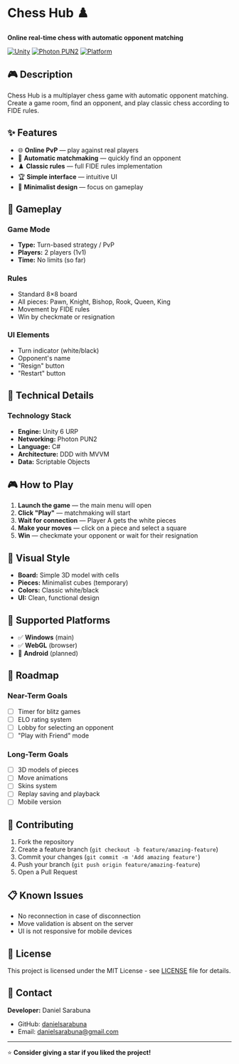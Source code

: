 # Chess Hub ♟️

**Online real-time chess with automatic opponent matching**

[![Unity](https://img.shields.io/badge/Unity-6black?style=flat-square&logo=unity)](https://unity.com/)
[![Photon PUN2](https://img.shields.io/badge/Photon-PUN2-blue?style=flat-square)](https://www.photonengine.com/pun)
[![Platform](https://img.shields.io/badge/Platform-Windows%20%7C%20WebGL-green?style=flat-square)](https://github.com/your-username/chess-duel-online)

## 🎮 Description

Chess Hub is a multiplayer chess game with automatic opponent matching. Create a game room, find an opponent, and play classic chess according to FIDE rules.

## ✨ Features

- 🌐 **Online PvP** — play against real players
- 🎯 **Automatic matchmaking** — quickly find an opponent
- ♟️ **Classic rules** — full FIDE rules implementation
- 🏆 **Simple interface** — intuitive UI
- 🎨 **Minimalist design** — focus on gameplay

## 🎯 Gameplay

### Game Mode
- **Type:** Turn-based strategy / PvP
- **Players:** 2 players (1v1)
- **Time:** No limits (so far)

### Rules
- Standard 8×8 board
- All pieces: Pawn, Knight, Bishop, Rook, Queen, King
- Movement by FIDE rules
- Win by checkmate or resignation

### UI Elements
- Turn indicator (white/black)
- Opponent's name
- "Resign" button
- "Restart" button

## 🔧 Technical Details

### Technology Stack
- **Engine:** Unity 6 URP
- **Networking:** Photon PUN2
- **Language:** C#
- **Architecture:** DDD with MVVM
- **Data:** Scriptable Objects

## 🎮 How to Play

1. **Launch the game** — the main menu will open
2. **Click "Play"** — matchmaking will start
3. **Wait for connection** — Player A gets the white pieces
4. **Make your moves** — click on a piece and select a square
5. **Win** — checkmate your opponent or wait for their resignation

## 🎨 Visual Style

- **Board:** Simple 3D model with cells
- **Pieces:** Minimalist cubes (temporary)
- **Colors:** Classic white/black
- **UI:** Clean, functional design

## 📱 Supported Platforms

- ✅ **Windows** (main)
- ✅ **WebGL** (browser)
- 🔄 **Android** (planned)

## 🔮 Roadmap

### Near-Term Goals
- [ ] Timer for blitz games
- [ ] ELO rating system
- [ ] Lobby for selecting an opponent
- [ ] "Play with Friend" mode

### Long-Term Goals
- [ ] 3D models of pieces
- [ ] Move animations
- [ ] Skins system
- [ ] Replay saving and playback
- [ ] Mobile version

## 🤝 Contributing

1. Fork the repository
2. Create a feature branch (`git checkout -b feature/amazing-feature`)
3. Commit your changes (`git commit -m 'Add amazing feature'`)
4. Push your branch (`git push origin feature/amazing-feature`)
5. Open a Pull Request

## 📋 Known Issues

- No reconnection in case of disconnection
- Move validation is absent on the server
- UI is not responsive for mobile devices

## 📄 License

This project is licensed under the MIT License - see [LICENSE](LICENSE) file for details.

## 🎯 Contact

**Developer:** Daniel Sarabuna
- GitHub: [danielsarabuna](https://github.com/danielsarabuna)
- Email: danielsarabuna@gmail.com

---

⭐ **Consider giving a star if you liked the project!**